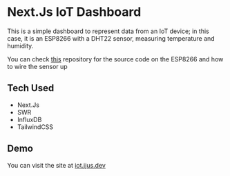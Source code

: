 # Next.Js IoT Dashboard
This is a simple dashboard to represent data from an IoT device; in this case, it is an ESP8266 with a DHT22 sensor, measuring temperature and humidity.

You can check [this](https://github.com/jusjira/iot-esp8266) repository for the source code on the ESP8266 and how to wire the sensor up

## Tech Used
- Next.Js
- SWR
- InfluxDB
- TailwindCSS

## Demo
You can visit the site at
[iot.jjus.dev](https://iot.jjus.dev)
